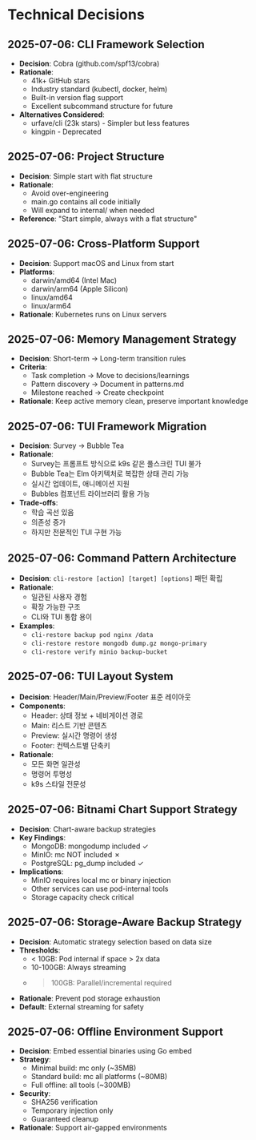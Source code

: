 # Technical Decisions

## 2025-07-06: CLI Framework Selection
- **Decision**: Cobra (github.com/spf13/cobra)
- **Rationale**:
  * 41k+ GitHub stars
  * Industry standard (kubectl, docker, helm)
  * Built-in version flag support
  * Excellent subcommand structure for future
- **Alternatives Considered**:
  * urfave/cli (23k stars) - Simpler but less features
  * kingpin - Deprecated

## 2025-07-06: Project Structure
- **Decision**: Simple start with flat structure
- **Rationale**:
  * Avoid over-engineering
  * main.go contains all code initially
  * Will expand to internal/ when needed
- **Reference**: "Start simple, always with a flat structure"

## 2025-07-06: Cross-Platform Support
- **Decision**: Support macOS and Linux from start
- **Platforms**:
  * darwin/amd64 (Intel Mac)
  * darwin/arm64 (Apple Silicon)
  * linux/amd64
  * linux/arm64
- **Rationale**: Kubernetes runs on Linux servers

## 2025-07-06: Memory Management Strategy
- **Decision**: Short-term → Long-term transition rules
- **Criteria**:
  * Task completion → Move to decisions/learnings
  * Pattern discovery → Document in patterns.md
  * Milestone reached → Create checkpoint
- **Rationale**: Keep active memory clean, preserve important knowledge

## 2025-07-06: TUI Framework Migration
- **Decision**: Survey → Bubble Tea
- **Rationale**:
  * Survey는 프롬프트 방식으로 k9s 같은 풀스크린 TUI 불가
  * Bubble Tea는 Elm 아키텍처로 복잡한 상태 관리 가능
  * 실시간 업데이트, 애니메이션 지원
  * Bubbles 컴포넌트 라이브러리 활용 가능
- **Trade-offs**:
  * 학습 곡선 있음
  * 의존성 증가
  * 하지만 전문적인 TUI 구현 가능

## 2025-07-06: Command Pattern Architecture
- **Decision**: `cli-restore [action] [target] [options]` 패턴 확립
- **Rationale**:
  * 일관된 사용자 경험
  * 확장 가능한 구조
  * CLI와 TUI 통합 용이
- **Examples**:
  * `cli-restore backup pod nginx /data`
  * `cli-restore restore mongodb dump.gz mongo-primary`
  * `cli-restore verify minio backup-bucket`

## 2025-07-06: TUI Layout System
- **Decision**: Header/Main/Preview/Footer 표준 레이아웃
- **Components**:
  * Header: 상태 정보 + 네비게이션 경로
  * Main: 리스트 기반 콘텐츠
  * Preview: 실시간 명령어 생성
  * Footer: 컨텍스트별 단축키
- **Rationale**: 
  * 모든 화면 일관성
  * 명령어 투명성
  * k9s 스타일 전문성

## 2025-07-06: Bitnami Chart Support Strategy
- **Decision**: Chart-aware backup strategies
- **Key Findings**:
  * MongoDB: mongodump included ✓
  * MinIO: mc NOT included ✗
  * PostgreSQL: pg_dump included ✓
- **Implications**:
  * MinIO requires local mc or binary injection
  * Other services can use pod-internal tools
  * Storage capacity check critical

## 2025-07-06: Storage-Aware Backup Strategy
- **Decision**: Automatic strategy selection based on data size
- **Thresholds**:
  * < 10GB: Pod internal if space > 2x data
  * 10-100GB: Always streaming
  * > 100GB: Parallel/incremental required
- **Rationale**: Prevent pod storage exhaustion
- **Default**: External streaming for safety

## 2025-07-06: Offline Environment Support
- **Decision**: Embed essential binaries using Go embed
- **Strategy**:
  * Minimal build: mc only (~35MB)
  * Standard build: mc all platforms (~80MB)
  * Full offline: all tools (~300MB)
- **Security**:
  * SHA256 verification
  * Temporary injection only
  * Guaranteed cleanup
- **Rationale**: Support air-gapped environments